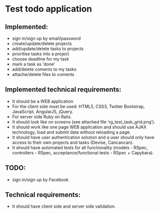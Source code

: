 # Test todo application

## Implemented:

* sign in/sign up by email/password
* create/update/delete projects
* add/update/delete tasks to projects
* prioritise tasks into a project
* choose deadline for my task
* mark a task as 'done'
* add/delete coments to my tasks
* attache/delete files to coments

## Implemented technical requirements:

* It should be a WEB application
* For the client side must be used: HTML5, CSS3, Twitter Bootstrap, JavaScript, AngularJS, jQuery.
* For server side Ruby on Rails.
* It should look like on screens (see attached file ‘rg_test_task_grid.png’).
* It should work like one page WEB application and should use AJAX technology, load and submit data without reloading a page.
* It should have user authentication solution and a user should only have access to their own projects and tasks (Devise, Cancancan).
* It should have automated tests for all functionality (models - RSpec, controllers - RSpec, acceptance/functional tests - RSpec + Capybara).

## TODO:

* sign in/sign up by Facebook

## Technical requirements:

* It should have client side and server side validation.